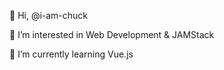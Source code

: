 👋 Hi, @i-am-chuck

👀 I’m interested in Web Development & JAMStack

🌱 I’m currently learning Vue.js

<!---
i-am-chuck/i-am-chuck is a ✨ special ✨ repository because its `README.md` (this file) appears on your GitHub profile.
You can click the Preview link to take a look at your changes.
--->
